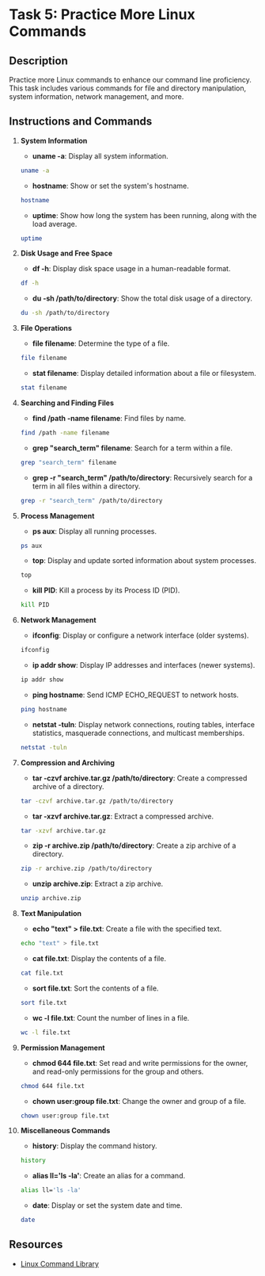 # Task 5: Practice More Linux Commands

## Description
Practice more Linux commands to enhance our command line proficiency. This task includes various commands for file and directory manipulation, system information, network management, and more.

## Instructions and Commands

1. **System Information**
    - **uname -a**: Display all system information.
    ```sh
    uname -a
    ```
    - **hostname**: Show or set the system's hostname.
    ```sh
    hostname
    ```
    - **uptime**: Show how long the system has been running, along with the load average.
    ```sh
    uptime
    ```

2. **Disk Usage and Free Space**
    - **df -h**: Display disk space usage in a human-readable format.
    ```sh
    df -h
    ```
    - **du -sh /path/to/directory**: Show the total disk usage of a directory.
    ```sh
    du -sh /path/to/directory
    ```

3. **File Operations**
    - **file filename**: Determine the type of a file.
    ```sh
    file filename
    ```
    - **stat filename**: Display detailed information about a file or filesystem.
    ```sh
    stat filename
    ```

4. **Searching and Finding Files**
    - **find /path -name filename**: Find files by name.
    ```sh
    find /path -name filename
    ```
    - **grep "search_term" filename**: Search for a term within a file.
    ```sh
    grep "search_term" filename
    ```
    - **grep -r "search_term" /path/to/directory**: Recursively search for a term in all files within a directory.
    ```sh
    grep -r "search_term" /path/to/directory
    ```

5. **Process Management**
    - **ps aux**: Display all running processes.
    ```sh
    ps aux
    ```
    - **top**: Display and update sorted information about system processes.
    ```sh
    top
    ```
    - **kill PID**: Kill a process by its Process ID (PID).
    ```sh
    kill PID
    ```

6. **Network Management**
    - **ifconfig**: Display or configure a network interface (older systems).
    ```sh
    ifconfig
    ```
    - **ip addr show**: Display IP addresses and interfaces (newer systems).
    ```sh
    ip addr show
    ```
    - **ping hostname**: Send ICMP ECHO_REQUEST to network hosts.
    ```sh
    ping hostname
    ```
    - **netstat -tuln**: Display network connections, routing tables, interface statistics, masquerade connections, and multicast memberships.
    ```sh
    netstat -tuln
    ```

7. **Compression and Archiving**
    - **tar -czvf archive.tar.gz /path/to/directory**: Create a compressed archive of a directory.
    ```sh
    tar -czvf archive.tar.gz /path/to/directory
    ```
    - **tar -xzvf archive.tar.gz**: Extract a compressed archive.
    ```sh
    tar -xzvf archive.tar.gz
    ```
    - **zip -r archive.zip /path/to/directory**: Create a zip archive of a directory.
    ```sh
    zip -r archive.zip /path/to/directory
    ```
    - **unzip archive.zip**: Extract a zip archive.
    ```sh
    unzip archive.zip
    ```

8. **Text Manipulation**
    - **echo "text" > file.txt**: Create a file with the specified text.
    ```sh
    echo "text" > file.txt
    ```
    - **cat file.txt**: Display the contents of a file.
    ```sh
    cat file.txt
    ```
    - **sort file.txt**: Sort the contents of a file.
    ```sh
    sort file.txt
    ```
    - **wc -l file.txt**: Count the number of lines in a file.
    ```sh
    wc -l file.txt
    ```

9. **Permission Management**
    - **chmod 644 file.txt**: Set read and write permissions for the owner, and read-only permissions for the group and others.
    ```sh
    chmod 644 file.txt
    ```
    - **chown user:group file.txt**: Change the owner and group of a file.
    ```sh
    chown user:group file.txt
    ```

10. **Miscellaneous Commands**
    - **history**: Display the command history.
    ```sh
    history
    ```
    - **alias ll='ls -la'**: Create an alias for a command.
    ```sh
    alias ll='ls -la'
    ```
    - **date**: Display or set the system date and time.
    ```sh
    date
    ```

## Resources
- [Linux Command Library](https://www.javatpoint.com/linux-tutorial)

